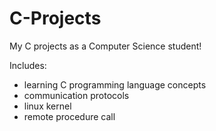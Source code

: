 # C-Projects
My C projects as a Computer Science student!

Includes: 
- learning C programming language concepts
- communication protocols
- linux kernel
- remote procedure call
